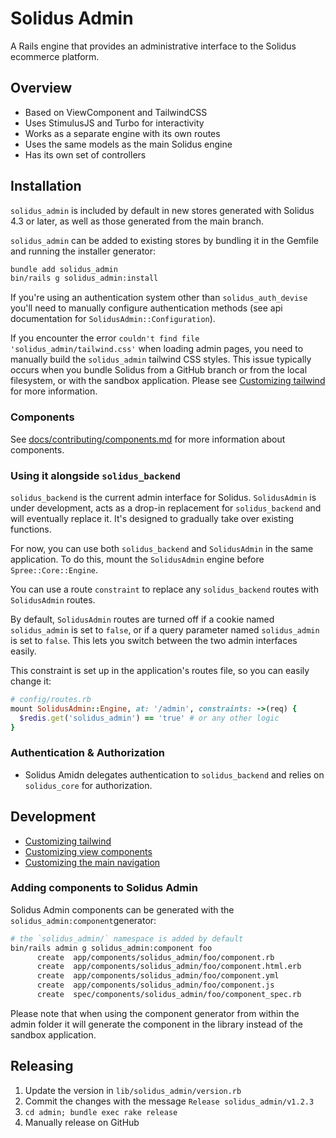 # Solidus Admin

A Rails engine that provides an administrative interface to the Solidus ecommerce platform.

## Overview

- Based on ViewComponent and TailwindCSS
- Uses StimulusJS and Turbo for interactivity
- Works as a separate engine with its own routes
- Uses the same models as the main Solidus engine
- Has its own set of controllers

## Installation

`solidus_admin` is included by default in new stores generated with Solidus 4.3 or later, as well as those generated from the main branch.

`solidus_admin` can be added to existing stores by bundling it in the Gemfile and running the installer generator:

```bash
bundle add solidus_admin
bin/rails g solidus_admin:install
```

If you're using an authentication system other than `solidus_auth_devise` you'll need to manually configure authentication methods (see api documentation for `SolidusAdmin::Configuration`).

If you encounter the error `couldn't find file 'solidus_admin/tailwind.css'` when loading admin pages, you need to manually build the `solidus_admin` tailwind CSS styles.
This issue typically occurs when you bundle Solidus from a GitHub branch or from the local filesystem, or with the sandbox application.
Please see [Customizing tailwind](docs/tailwindcss.md) for more information.

### Components

See [docs/contributing/components.md](docs/components.md) for more information about components.

### Using it alongside `solidus_backend`

`solidus_backend` is the current admin interface for Solidus. `SolidusAdmin` is under development, acts as a drop-in replacement for `solidus_backend` and will eventually replace it. It's designed to gradually take over existing functions.

For now, you can use both `solidus_backend` and `SolidusAdmin` in the same application. To do this, mount the `SolidusAdmin` engine before `Spree::Core::Engine`.

You can use a route `constraint` to replace any `solidus_backend` routes with `SolidusAdmin` routes.

By default, `SolidusAdmin` routes are turned off if a cookie named `solidus_admin` is set to `false`, or if a query parameter named `solidus_admin` is set to `false`. This lets you switch between the two admin interfaces easily.

This constraint is set up in the application's routes file, so you can easily change it:

```ruby
# config/routes.rb
mount SolidusAdmin::Engine, at: '/admin', constraints: ->(req) {
  $redis.get('solidus_admin') == 'true' # or any other logic
}
```

### Authentication & Authorization

- Solidus Amidn delegates authentication to `solidus_backend` and relies on `solidus_core` for authorization.

## Development

- [Customizing tailwind](docs/tailwindcss.md)
- [Customizing view components](docs/customizing_components.md)
- [Customizing the main navigation](docs/menu_items.md)

### Adding components to Solidus Admin

Solidus Admin components can be generated with the `solidus_admin:component`generator:

```bash
# the `solidus_admin/` namespace is added by default
bin/rails admin g solidus_admin:component foo
      create  app/components/solidus_admin/foo/component.rb
      create  app/components/solidus_admin/foo/component.html.erb
      create  app/components/solidus_admin/foo/component.yml
      create  app/components/solidus_admin/foo/component.js
      create  spec/components/solidus_admin/foo/component_spec.rb
```

Please note that when using the component generator from within the admin folder it will generate the component in the library
instead of the sandbox application.

## Releasing

1. Update the version in `lib/solidus_admin/version.rb`
2. Commit the changes with the message `Release solidus_admin/v1.2.3`
3. `cd admin; bundle exec rake release`
4. Manually release on GitHub
